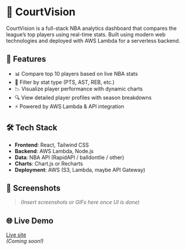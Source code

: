 # 🏀 CourtVision
CourtVision is a full-stack NBA analytics dashboard that compares the league’s top players using real-time stats. Built using modern web technologies and deployed with AWS Lambda for a serverless backend.

## 🚀 Features

- 📊 Compare top 10 players based on live NBA stats
- 🧮 Filter by stat type (PTS, AST, REB, etc.)
- 📉 Visualize player performance with dynamic charts
- 🔍 View detailed player profiles with season breakdowns
- ⚡ Powered by AWS Lambda & API integration

## 🛠️ Tech Stack

- **Frontend**: React, Tailwind CSS
- **Backend**: AWS Lambda, Node.js
- **Data**: NBA API (RapidAPI / balldontlie / other)
- **Charts**: Chart.js or Recharts
- **Deployment**: AWS (S3, Lambda, maybe API Gateway)

## 📸 Screenshots

> _(Insert screenshots or GIFs here once UI is done)_

## 🌐 Live Demo

[Live site](https://your-site-link.com)  
_(Coming soon!)_
